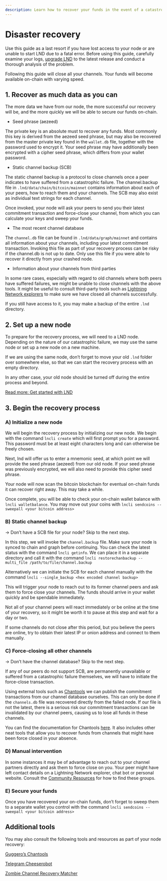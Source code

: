 ```yaml
---
description: Learn how to recover your funds in the event of a catastrophic failure.
---
```


# Disaster recovery

Use this guide as a last resort if you have lost access to your node or are unable to start LND due to a fatal error. Before using this guide, carefully examine your logs, [upgrade LND](run-lnd.md#part-4-upgrade-lnd) to the latest release and conduct a thorough analysis of the problem.

Following this guide will close all your channels. Your funds will become available on-chain with varying speed.

## **1. Recover as much data as you can**

The more data we have from our node, the more successful our recovery will be, and the more quickly we will be able to secure our funds on-chain.

* Seed phrase (aezeed)

The private key is an absolute must to recover any funds. Most commonly this key is derived from the aezeed seed phrase, but may also be recovered from the master private key found in the `wallet.db` file, together with the password used to encrypt it. Your seed phrase may have additionally been encrypted with a cipher seed phrase, which differs from your wallet password.

* Static channel backup (SCB)

The static channel backup is a protocol to close channels once a peer indicates to have suffered from a catastrophic failure. The channel.backup file in `.lnd/data/chain/bitcoin/mainnet` contains information about each of your peers, how to reach them and your channels. The SCB may also exist as individual text strings for each channel.

Once invoked, your node will ask your peers to send you their latest commitment transaction and force-close your channel, from which you can calculate your keys and sweep your funds.

* The most recent channel database

The `channel.db` file can be found in `.lnd/data/graph/mainnet` and contains all information about your channels, including your latest commitment transaction. Invoking this file as part of your recovery process can be risky if the channel.db is not up to date. Only use this file if you were able to recover it directly from your crashed node.

* Information about your channels from third parties

In some rare cases, especially with regard to old channels where both peers have suffered failures, we might be unable to close channels with the above tools. It might be useful to consult third-party tools such as [Lightning Network explorers](../../community-resources/resource-list.md#docs-internal-guid-c8a6648f-7fff-39eb-c8cc-47fadeadad71) to make sure we have closed all channels successfully.

If you still have access to it, you may make a backup of the entire `.lnd` directory.

## **2. Set up a new node**

To prepare for the recovery process, we will need to a LND node. Depending on the nature of our catastrophic failure, we may use the same node or set up a new node on a new machine.

If we are using the same node, don’t forget to move your old `.lnd` folder over somewhere else, so that we can start the recovery process with an empty directory.

In any other case, your old node should be turned off during the entire process and beyond.

[Read more: Get started with LND](run-lnd.md)

## **3. Begin the recovery process**

### **A) Initialize a new node**

We will begin the recovery process by initializing our new node. We begin with the command `lncli create` which will first prompt you for a password. This password must be at least eight characters long and can otherwise be freely chosen.

Next, lnd will offer us to enter a mnemonic seed, at which point we will provide the seed phrase (aezeed) from our old node. If your seed phrase was previously encrypted, we will also need to provide this cipher seed phrase.

Your node will now scan the bitcoin blockchain for eventual on-chain funds it can recover right away. This may take a while.

Once complete, you will be able to check your on-chain wallet balance with `lncli walletbalance`. You may move out your coins with `lncli sendcoins --sweepall <your bitcoin address>`

### **B) Static channel backup**

\-> Don’t have a SCB file for your node? Skip to the next step.

In this step, we will invoke the `channel.backup` file. Make sure your node is synced to chain and graph before continuing. You can check the latest status with the command `lncli getinfo`. We can place it in a separate directory and call it with the command `lncli restorechanbackup --multi_file /path/to/file/channel.backup`

Alternatively we can initiate the SCB for each channel manually with the command `lncli --single_backup <hex encoded channel backup>`

This will trigger your node to reach out to its former channel peers and ask them to force close your channels. The funds should arrive in your wallet quickly and be spendable immediately.

Not all of your channel peers will react immediately or be online at the time of your recovery, so it might be worth it to pause at this step and wait for a day or two.

If some channels do not close after this period, but you believe the peers are online, try to obtain their latest IP or onion address and connect to them manually.

### **C) Force-closing all other channels**

\-> Don’t have the channel database? Skip to the next step.

If any of our peers do not support SCB, are permanently unavailable or suffered from a catastrophic failure themselves, we will have to initiate the force-close transaction.

Using external tools such as [Chantools](https://github.com/guggero/chantools) we can publish the commitment transactions from our channel database ourselves. This can only be done if the `channels.db` file was recovered directly from the failed node. If our file is not the latest, there is a serious risk our commitment transactions can be invalidated by our channel peers, causing us to lose all funds in these channels.

You can find the documentation for Chantools [here](https://github.com/guggero/chantools). It also includes other neat tools that allow you to recover funds from channels that might have been force closed in your absence.

### **D) Manual intervention**

In some instances it may be of advantage to reach out to your channel partners directly and ask them to force close on you. Your peer might have left contact details on a Lightning Network explorer, chat bot or personal website. Consult the [Community Resources](../../community-resources/resource-list.md) for how to find these groups.

### **E) Secure your funds**

Once you have recovered your on-chain funds, don’t forget to sweep them to a separate wallet you control with the command `lncli sendcoins --sweepall <your bitcoin address>`

## **Additional tools**

You may also consult the following tools and resources as part of your node recovery:

[Guggero’s Chantools](https://github.com/guggero/chantools)

[Telegram Cheeserobot](https://t.me/cheeserobot)

[Zombie Channel Recovery Matcher](https://node-recovery.com/)
